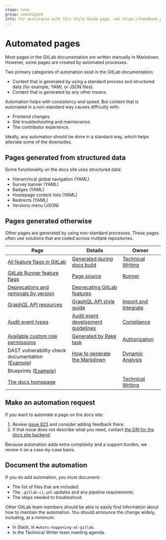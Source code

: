 ```yaml
---
stage: none
group: unassigned
info: For assistance with this Style Guide page, see https://handbook.gitlab.com/handbook/product/ux/technical-writing/#assignments-to-other-projects-and-subjects.
---
```


# Automated pages

Most pages in the GitLab documentation are written manually in Markdown.
However, some pages are created by automated processes.

Two primary categories of automation exist in the GitLab documentation:

- Content that is generated by using a standard process and structured data (for example, YAML or JSON files).
- Content that is generated by any other means.

Automation helps with consistency and speed. But content that is automated in a
non-standard way causes difficulty with:

- Frontend changes.
- Site troubleshooting and maintenance.
- The contributor experience.

Ideally, any automation should be done in a standard way, which helps alleviate some of the downsides.

## Pages generated from structured data

Some functionality on the docs site uses structured data:

- Hierarchical global navigation (YAML)
- Survey banner (YAML)
- Badges (YAML)
- Homepage content lists (YAML)
- Redirects (YAML)
- Versions menu (JSON)

## Pages generated otherwise

Other pages are generated by using non-standard processes. These pages often use solutions
that are coded across multiple repositories.

| Page | Details | Owner |
|---|---|---|
| [All feature flags in GitLab](../../../user/feature_flags.md) | [Generated during docs build](https://gitlab.com/gitlab-org/gitlab-docs/-/blob/main/doc/raketasks.md#generate-the-feature-flag-tables) | [Technical Writing](https://handbook.gitlab.com/handbook/product/ux/technical-writing/) |
| [GitLab Runner feature flags](https://docs.gitlab.com/runner/configuration/feature-flags.html) | [Page source](https://gitlab.com/gitlab-org/gitlab-runner/-/blob/ec6e1797d2173a95c8ac7f726bd62f6f110b7211/docs/configuration/feature-flags.md?plain=1#L39) | [Runner](https://handbook.gitlab.com/handbook/engineering/development/ops/verify/runner/) |
| [Deprecations and removals by version](../../../update/deprecations.md) | [Deprecating GitLab features](../../deprecation_guidelines/index.md) |  |
| [GraphQL API resources](../../../api/graphql/reference/index.md) | [GraphQL API style guide](../../api_graphql_styleguide.md#documentation-and-schema) | [Import and Integrate](https://handbook.gitlab.com/handbook/engineering/development/dev/manage/import-and-integrate/) |
| [Audit event types](../../../administration/audit_event_streaming/audit_event_types.md) | [Audit event development guidelines](../../audit_event_guide/index.md) | [Compliance](https://handbook.gitlab.com/handbook/engineering/development/sec/govern/compliance/) |
| [Available custom role permissions](../../../user/custom_roles/abilities.md) | [Generated by Rake task](https://gitlab.com/gitlab-org/gitlab/-/blob/master/tooling/custom_roles/docs/templates/custom_abilities.md.erb) | [Authorization](https://handbook.gitlab.com/handbook/product/categories/#authorization-group)|
| DAST vulnerability check documentation ([Example](../../../user/application_security/dast/checks/798.19.md)) | [How to generate the Markdown](https://gitlab.com/gitlab-org/security-products/dast-cwe-checks/-/blob/main/doc/how-to-generate-the-markdown-documentation.md) | [Dynamic Analysis](https://handbook.gitlab.com/handbook/product/categories/#dynamic-analysis-group) |
| Blueprints ([Example](../../../architecture/blueprints/ci_data_decay/pipeline_partitioning.md)) |  |  |
| [The docs homepage](../../../index.md) |  | [Technical Writing](https://handbook.gitlab.com/handbook/product/ux/technical-writing/) |

## Make an automation request

If you want to automate a page on the docs site:

1. Review [issue 823](https://gitlab.com/gitlab-org/gitlab-docs/-/issues/823)
   and consider adding feedback there.
1. If that issue does not describe what you need, contact
   [the DRI for the docs site backend](https://handbook.gitlab.com/handbook/product/ux/technical-writing/#assignments-to-other-projects-and-subjects).

Because automation adds extra complexity and a support burden, we
review it on a case-by-case basis.

## Document the automation

If you do add automation, you must document:

- The list of files that are included.
- The `.gitlab-ci.yml` updates and any pipeline requirements.
- The steps needed to troubleshoot.

Other GitLab team members should be able to easily find information about how to maintain the automation.
You should announce the change widely, including, at a minimum:

- In Slack, in `#whats-happening-at-gitlab`.
- In the Technical Writer team meeting agenda.

